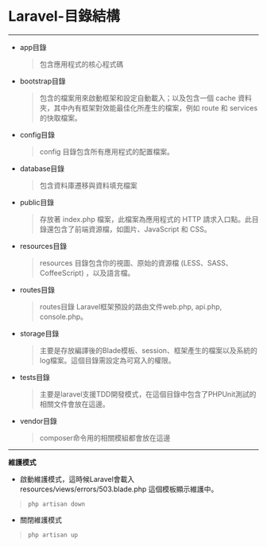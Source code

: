 # Laravel-目錄結構
---

* app目錄
    > 包含應用程式的核心程式碼
* bootstrap目錄
    > 包含的檔案用來啟動框架和設定自動載入；以及包含一個 cache 資料夾，其中內有框架對效能最佳化所產生的檔案，例如 route 和 services 的快取檔案。
* config目錄
    > config 目錄包含所有應用程式的配置檔案。
* database目錄
    > 包含資料庫遷移與資料填充檔案
* public目錄
    > 存放著 index.php 檔案，此檔案為應用程式的 HTTP 請求入口點。此目錄還包含了前端資源檔，如圖片、JavaScript 和 CSS。
* resources目錄
    > resources 目錄包含你的視圖、原始的資源檔 (LESS、SASS、CoffeeScript) ，以及語言檔。
* routes目錄
    > routes目錄 Laravel框架預設的路由文件web.php, api.php, console.php。
* storage目錄
    > 主要是存放編譯後的Blade模板、session、框架產生的檔案以及系統的log檔案。這個目錄需設定為可寫入的權限。
* tests目錄
    > 主要是laravel支援TDD開發模式，在這個目錄中包含了PHPUnit測試的相關文件會放在這邊。
* vendor目錄
    > composer命令用的相關模組都會放在這邊
---
**維護模式**

* 啟動維護模式，這時候Laravel會載入 resources/views/errors/503.blade.php 這個模板顯示維護中。
>`php artisan down`

* 關閉維護模式
>`php artisan up`